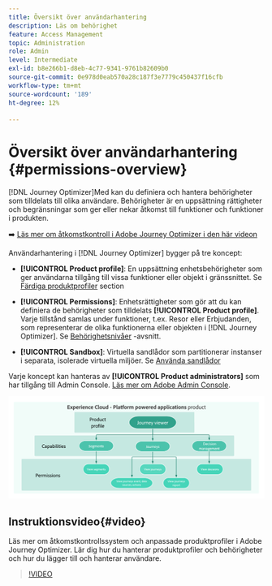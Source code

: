 ```yaml
---
title: Översikt över användarhantering
description: Läs om behörighet
feature: Access Management
topic: Administration
role: Admin
level: Intermediate
exl-id: b8e266b1-d8eb-4c77-9341-9761b82609b0
source-git-commit: 0e978d0eab570a28c187f3e7779c450437f16cfb
workflow-type: tm+mt
source-wordcount: '189'
ht-degree: 12%

---
```


# Översikt över användarhantering {#permissions-overview}

[!DNL Journey Optimizer]Med kan du definiera och hantera behörigheter som tilldelats till olika användare.  Behörigheter är en uppsättning rättigheter och begränsningar som ger eller nekar åtkomst till funktioner och funktioner i produkten.

➡️ [Läs mer om åtkomstkontroll i Adobe Journey Optimizer i den här videon](#video)

Användarhantering i [!DNL Journey Optimizer] bygger på tre koncept:

* **[!UICONTROL Product profile]**: En uppsättning enhetsbehörigheter som ger användarna tillgång till vissa funktioner eller objekt i gränssnittet. Se [Färdiga produktprofiler](ootb-product-profiles.md) section

* **[!UICONTROL Permissions]**: Enhetsrättigheter som gör att du kan definiera de behörigheter som tilldelats **[!UICONTROL Product profile]**. Varje tillstånd samlas under funktioner, t.ex. Resor eller Erbjudanden, som representerar de olika funktionerna eller objekten i [!DNL Journey Optimizer]. Se [Behörighetsnivåer](high-low-permissions.md) -avsnitt.

* **[!UICONTROL Sandbox]**: Virtuella sandlådor som partitionerar instanser i separata, isolerade virtuella miljöer. Se [Använda sandlådor](sandboxes.md)

Varje koncept kan hanteras av **[!UICONTROL Product administrators]** som har tillgång till Admin Console. [Läs mer om Adobe Admin Console](https://helpx.adobe.com/enterprise/managing/user-guide.html).

![](assets/do-not-localize/permissions_2.png)

## Instruktionsvideo{#video}

Läs mer om åtkomstkontrollssystem och anpassade produktprofiler i Adobe Journey Optimizer. Lär dig hur du hanterar produktprofiler och behörigheter och hur du lägger till och hanterar användare.

>[!VIDEO](https://video.tv.adobe.com/v/333998?quality=12)
